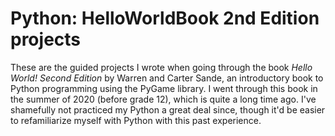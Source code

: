 # Python: HelloWorldBook 2nd Edition projects

These are the guided projects I wrote when going through the book _Hello World! Second Edition_ by Warren and Carter Sande, an introductory book to Python programming using the PyGame library. I went through this book in the summer of 2020 (before grade 12), which is quite a long time ago. I've shamefully not practiced my Python a great deal since, though it'd be easier to refamiliarize myself with Python with this past experience.
